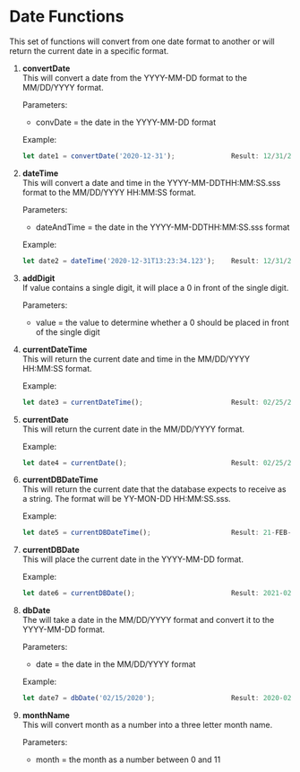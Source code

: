 # Date Functions

This set of functions will convert from one date format to another or will return the current date in a specific format.

1.  **convertDate**<br>
    This will convert a date from the YYYY-MM-DD format to the MM/DD/YYYY format.

    Parameters:<br>
    -  convDate = the date in the YYYY-MM-DD format

    Example:
    ```javascript
    let date1 = convertDate('2020-12-31');              Result: 12/31/2020
    ```

2.  **dateTime**<br>
    This will convert a date and time in the YYYY-MM-DDTHH:MM:SS.sss format to the MM/DD/YYYY HH:MM:SS format.

    Parameters:<br>
    -  dateAndTime = the date in the YYYY-MM-DDTHH:MM:SS.sss format

    Example:
    ```javascript
    let date2 = dateTime('2020-12-31T13:23:34.123');    Result: 12/31/2020 13:23:34
    ```

3.  **addDigit**<br>
    If value contains a single digit, it will place a 0 in front of the single digit.
 
    Parameters:
    -  value = the value to determine whether a 0 should be placed in front of the single digit

4.  **currentDateTime**<br>
    This will return the current date and time in the MM/DD/YYYY HH:MM:SS format.

    Example:
    ```javascript
    let date3 = currentDateTime();                      Result: 02/25/2021 11:25:43
    ```

5.  **currentDate**<br>
    This will return the current date in the MM/DD/YYYY format.

    Example:
    ```javascript
    let date4 = currentDate();                          Result: 02/25/2021
    ```

6.  **currentDBDateTime**<br>
    This will return the current date that the database expects to receive as a string.  The format will be YY-MON-DD HH:MM:SS.sss.

    Example:
    ```javascript
    let date5 = currentDBDateTime();                    Result: 21-FEB-25 11:25:43.100
    ```

7.  **currentDBDate**<br>
    This will place the current date in the YYYY-MM-DD format.

    Example:
    ```javascript
    let date6 = currentDBDate();                        Result: 2021-02-25
    ```

8.  **dbDate**<br>
    The will take a date in the MM/DD/YYYY format and convert it to the YYYY-MM-DD format.

    Parameters:
    -  date = the date in the MM/DD/YYYY format

    Example:
    ```javascript
    let date7 = dbDate('02/15/2020');                   Result: 2020-02-15
    ```

9.  **monthName**<br>
    This will convert month as a number into a three letter month name.

    Parameters:
    -  month = the month as a number between 0 and 11